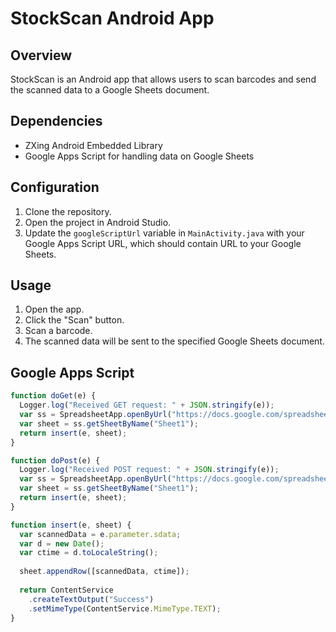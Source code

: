 # StockScan Android App

## Overview

StockScan is an Android app that allows users to scan barcodes and send the scanned data to a Google Sheets document.

## Dependencies

- ZXing Android Embedded Library
- Google Apps Script for handling data on Google Sheets

## Configuration

1. Clone the repository.
2. Open the project in Android Studio.
3. Update the `googleScriptUrl` variable in `MainActivity.java` with your Google Apps Script URL, which should contain URL to your Google Sheets.

## Usage

1. Open the app.
2. Click the "Scan" button.
3. Scan a barcode.
4. The scanned data will be sent to the specified Google Sheets document.

## Google Apps Script

```javascript
function doGet(e) {
  Logger.log("Received GET request: " + JSON.stringify(e));
  var ss = SpreadsheetApp.openByUrl("https://docs.google.com/spreadsheets/d/1NRGIz85f7rwK7Y4O9KX_ko6EOEn6Ngdf3W7j4Ib0W5c/edit");
  var sheet = ss.getSheetByName("Sheet1");
  return insert(e, sheet);
}

function doPost(e) {
  Logger.log("Received POST request: " + JSON.stringify(e));
  var ss = SpreadsheetApp.openByUrl("https://docs.google.com/spreadsheets/d/1NRGIz85f7rwK7Y4O9KX_ko6EOEn6Ngdf3W7j4Ib0W5c/edit");
  var sheet = ss.getSheetByName("Sheet1");
  return insert(e, sheet);
}

function insert(e, sheet) {
  var scannedData = e.parameter.sdata;
  var d = new Date();
  var ctime = d.toLocaleString();
  
  sheet.appendRow([scannedData, ctime]);
  
  return ContentService
    .createTextOutput("Success")
    .setMimeType(ContentService.MimeType.TEXT);  
}


